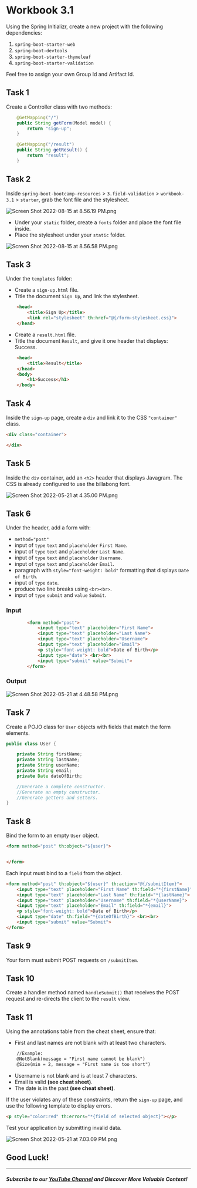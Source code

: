 # Workbook 3.1

Using the Spring Initializr, create a new project with the following dependencies:

1. `spring-boot-starter-web`
2. `spring-boot-devtools`
3. `spring-boot-starter-thymeleaf`
4. `spring-boot-starter-validation`

Feel free to assign your own Group Id and Artifact Id.

## Task 1

Create a Controller class with two methods:

```java
    @GetMapping("/")
    public String getForm(Model model) {
        return "sign-up";
    }
```


```java
    @GetMapping("/result")
    public String getResult() {
        return "result";
    }
```
## Task 2

Inside `spring-boot-bootcamp-resources` > `3.field-validation` > `workbook-3.1` > `starter`, grab the font file and the stylesheet.

![Screen Shot 2022-08-15 at 8.56.19 PM.png](https://firebasestorage.googleapis.com/v0/b/learnthepart-75aed.appspot.com/o/images%2F8b966120-aeb1-4144-aa67-25ca6ea74f7b?alt=media&token=a25f74f2-da9b-407e-b926-7e738dc63157)

-  Under your `static` folder, create a `fonts` folder and place the font file inside.
- Place the stylesheet under your `static` folder.

![Screen Shot 2022-08-15 at 8.56.58 PM.png](https://firebasestorage.googleapis.com/v0/b/learnthepart-75aed.appspot.com/o/images%2F7728b81c-6dd6-4910-a2a0-e4349d3d37dd?alt=media&token=52bda611-b0ed-4a71-aed3-4396c936fbf5)

## Task 3

Under the `templates` folder:
- Create a `sign-up.html` file. 
- Title the document `Sign Up`, and link the stylesheet.

```html
    <head>
        <title>Sign Up</title>
        <link rel="stylesheet" th:href="@{/form-stylesheet.css}">
    </head>
```
-  Create a `result.html` file. 
- Title the document `Result`, and give it one header that displays: Success. 

```html
    <head>
        <title>Result</title>
    </head>
    <body>
        <h1>Success</h1>       
    </body>
```

## Task 4

Inside the `sign-up` page, create a `div` and link it to the CSS `"container"` class.
```html
<div class="container">

</div> 
```

## Task 5

Inside the `div` container, add an `<h2>` header that displays Javagram. The CSS is already configured to use the billabong font.

![Screen Shot 2022-05-21 at 4.35.00 PM.png](https://firebasestorage.googleapis.com/v0/b/learnthepart-75aed.appspot.com/o/images%2F05356584-98d6-40d1-80af-cb9da9d31b95?alt=media&token=cb09bce9-2776-4c40-8e76-54e40c82b608)

## Task 6

Under the header, add a form with:
 - `method="post"`
 - input of `type` `text` and `placeholder` `First Name`.
 - input of `type` `text` and `placeholder` `Last Name`.
 - input of `type` `text` and `placeholder` `Username`.
 - input of `type` `text` and `placeholder` `Email`.
 - paragraph with `style="font-weight: bold"` formatting  that displays `Date of Birth`.
 - input of `type` `date`.
 - produce two line breaks using `<br><br>`.
 - input of `type` `submit` and `value` `Submit`.
### Input
```html
        <form method="post">
            <input type="text" placeholder="First Name">
            <input type="text" placeholder="Last Name">
            <input type="text" placeholder="Username">
            <input type="text" placeholder="Email">
            <p style="font-weight: bold">Date of Birth</p>
            <input type="date"> <br><br>
            <input type="submit" value="Submit">                
        </form>
```

### Output

![Screen Shot 2022-05-21 at 4.48.58 PM.png](https://firebasestorage.googleapis.com/v0/b/learnthepart-75aed.appspot.com/o/images%2F9019c0ae-352f-4d1d-a81c-57c74cc8c216?alt=media&token=64395c2a-9c07-435d-850e-4eb2a918f3f9)


## Task 7

Create a POJO class for `User` objects with fields that match the form elements.

```java
public class User {

    private String firstName;
    private String lastName;
    private String userName;
    private String email;
    private Date dateOfBirth;

    //Generate a complete constructor.
    //Generate an empty constructor.
    //Generate getters and setters.
}
```

## Task 8

Bind the form to an empty `User` object.
```html
<form method="post" th:object="${user}">


</form>
```

Each input must bind to a `field` from the object.

```html
<form method="post" th:object="${user}" th:action="@{/submitItem}">
    <input type="text" placeholder="First Name" th:field="*{firstName}">
    <input type="text" placeholder="Last Name" th:field="*{lastName}">
    <input type="text" placeholder="Username" th:field="*{userName}">
    <input type="text" placeholder="Email" th:field="*{email}">
    <p style="font-weight: bold">Date of Birth</p>
    <input type="date" th:field="*{dateOfBirth}"> <br><br>
    <input type="submit" value="Submit">                
</form>
```

## Task 9

Your form must submit POST requests on `/submitItem`. 

## Task 10

Create a handler method named `handleSubmit()` that receives the POST request and re-directs the client to the `result` view.

## Task 11

Using the annotations table from the cheat sheet, ensure that:
- First and last names are not blank with at least two characters.

```html
    //Example: 
    @NotBlank(message = "First name cannot be blank")
    @Size(min = 2, message = "First name is too short")
```
- Username is not blank and is at least 7 characters.
- Email is valid **(see cheat sheet)**.
- The date is in the past **(see cheat sheet)**.

If the user violates any of these constraints, return the `sign-up` page, and use the following template to display errors.
```HTML
<p style="color:red" th:errors="*{field of selected object}"></p>
```

Test your application by submitting invalid data. 

![Screen Shot 2022-05-21 at 7.03.09 PM.png](https://firebasestorage.googleapis.com/v0/b/learnthepart-75aed.appspot.com/o/images%2F8af1dc9a-118f-4ba2-b631-3b88abf9196a?alt=media&token=dfdc9329-520b-42f0-a400-e95f81d8f870)

## Good Luck!

--------
##### Subscribe to our [YouTube Channel](https://www.youtube.com/@RayanSlim087?sub_confirmation=1) and Discover More Valuable Content!